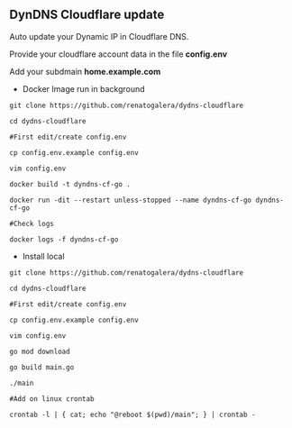## DynDNS Cloudflare update

Auto update your Dynamic IP in Cloudflare DNS.

Provide your cloudflare account data in the file **config.env**

Add your subdmain **home.example.com**

- Docker Image run in background

```
git clone https://github.com/renatogalera/dydns-cloudflare 

cd dydns-cloudflare

#First edit/create config.env 

cp config.env.example config.env

vim config.env

docker build -t dyndns-cf-go .

docker run -dit --restart unless-stopped --name dyndns-cf-go dyndns-cf-go

#Check logs

docker logs -f dyndns-cf-go
```

- Install local

```
git clone https://github.com/renatogalera/dydns-cloudflare

cd dydns-cloudflare

#First edit/create config.env

cp config.env.example config.env

vim config.env

go mod download

go build main.go

./main

#Add on linux crontab

crontab -l | { cat; echo "@reboot $(pwd)/main"; } | crontab -

```



